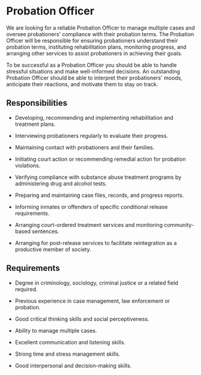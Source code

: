 # Probation Officer

We are looking for a reliable Probation Officer to manage multiple cases and oversee probationers' compliance with their probation terms. The Probation Officer will be responsible for ensuring probationers understand their probation terms, instituting rehabilitation plans, monitoring progress, and arranging other services to assist probationers in achieving their goals.

To be successful as a Probation Officer you should be able to handle stressful situations and make well-informed decisions. An outstanding Probation Officer should be able to interpret their probationers' moods, anticipate their reactions, and motivate them to stay on track.

## Responsibilities

* Developing, recommending and implementing rehabilitation and treatment plans.

* Interviewing probationers regularly to evaluate their progress.

* Maintaining contact with probationers and their families.

* Initiating court action or recommending remedial action for probation violations.

* Verifying compliance with substance abuse treatment programs by administering drug and alcohol tests.

* Preparing and maintaining case files, records, and progress reports.

* Informing inmates or offenders of specific conditional release requirements.

* Arranging court-ordered treatment services and monitoring community-based sentences.

* Arranging for post-release services to facilitate reintegration as a productive member of society.

## Requirements

* Degree in criminology, sociology, criminal justice or a related field required.

* Previous experience in case management, law enforcement or probation.

* Good critical thinking skills and social perceptiveness.

* Ability to manage multiple cases.

* Excellent communication and listening skills.

* Strong time and stress management skills.

* Good interpersonal and decision-making skills.

